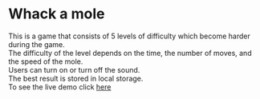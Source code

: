 # **Whack a mole**
This is a game that consists of 5 levels of difficulty which become harder during the game.<br/>
The difficulty of the level depends on the time, the number of moves, and the speed of the mole.<br/>
Users can turn on or turn off the sound.<br/>
The best result is stored in local storage.<br/>
To see the live demo click [here](https://whack-a-mole-rsschool.netlify.app/)